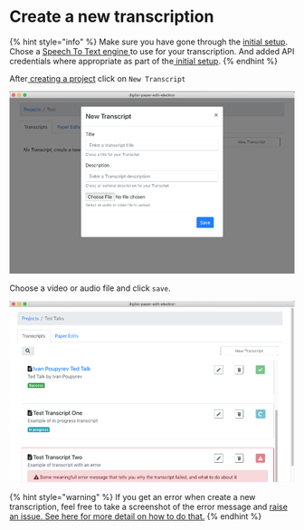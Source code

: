 # Create a new transcription

{% hint style="info" %}
Make sure you have gone through the [initial setup](../../setup.md). Chose a [Speech To Text engine ](../../speech-to-text/)to use for your transcription. And added API credentials where appropriate as part of the[ initial setup](../../setup.md).
{% endhint %}

After[ creating a project](../../projects-1/create-a-new-project.md) click on `New Transcript`

![](../../.gitbook/assets/screen-shot-2020-02-05-at-5.06.29-pm.png)

Choose a video or audio file and click `save`.

![Transcription will shop up as in progress until they are done processing](../../.gitbook/assets/screen-shot-2020-02-05-at-5.08.44-pm.png)

{% hint style="warning" %}
If you get an error when create a new transcription, feel free to take a screenshot of the error message and [raise an issue. See here for more detail on how to do that.](../../troubleshooting/reporting-issues.md)
{% endhint %}

